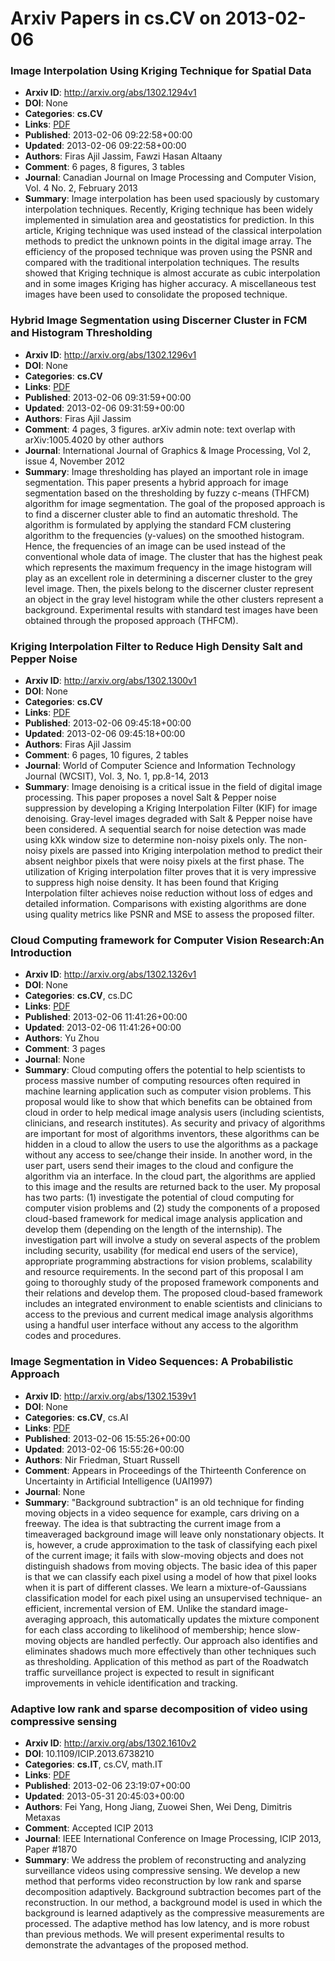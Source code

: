 # Arxiv Papers in cs.CV on 2013-02-06
### Image Interpolation Using Kriging Technique for Spatial Data
- **Arxiv ID**: http://arxiv.org/abs/1302.1294v1
- **DOI**: None
- **Categories**: **cs.CV**
- **Links**: [PDF](http://arxiv.org/pdf/1302.1294v1)
- **Published**: 2013-02-06 09:22:58+00:00
- **Updated**: 2013-02-06 09:22:58+00:00
- **Authors**: Firas Ajil Jassim, Fawzi Hasan Altaany
- **Comment**: 6 pages, 8 figures, 3 tables
- **Journal**: Canadian Journal on Image Processing and Computer Vision, Vol. 4
  No. 2, February 2013
- **Summary**: Image interpolation has been used spaciously by customary interpolation techniques. Recently, Kriging technique has been widely implemented in simulation area and geostatistics for prediction. In this article, Kriging technique was used instead of the classical interpolation methods to predict the unknown points in the digital image array. The efficiency of the proposed technique was proven using the PSNR and compared with the traditional interpolation techniques. The results showed that Kriging technique is almost accurate as cubic interpolation and in some images Kriging has higher accuracy. A miscellaneous test images have been used to consolidate the proposed technique.



### Hybrid Image Segmentation using Discerner Cluster in FCM and Histogram Thresholding
- **Arxiv ID**: http://arxiv.org/abs/1302.1296v1
- **DOI**: None
- **Categories**: **cs.CV**
- **Links**: [PDF](http://arxiv.org/pdf/1302.1296v1)
- **Published**: 2013-02-06 09:31:59+00:00
- **Updated**: 2013-02-06 09:31:59+00:00
- **Authors**: Firas Ajil Jassim
- **Comment**: 4 pages, 3 figures. arXiv admin note: text overlap with
  arXiv:1005.4020 by other authors
- **Journal**: International Journal of Graphics & Image Processing, Vol 2, issue
  4, November 2012
- **Summary**: Image thresholding has played an important role in image segmentation. This paper presents a hybrid approach for image segmentation based on the thresholding by fuzzy c-means (THFCM) algorithm for image segmentation. The goal of the proposed approach is to find a discerner cluster able to find an automatic threshold. The algorithm is formulated by applying the standard FCM clustering algorithm to the frequencies (y-values) on the smoothed histogram. Hence, the frequencies of an image can be used instead of the conventional whole data of image. The cluster that has the highest peak which represents the maximum frequency in the image histogram will play as an excellent role in determining a discerner cluster to the grey level image. Then, the pixels belong to the discerner cluster represent an object in the gray level histogram while the other clusters represent a background. Experimental results with standard test images have been obtained through the proposed approach (THFCM).



### Kriging Interpolation Filter to Reduce High Density Salt and Pepper Noise
- **Arxiv ID**: http://arxiv.org/abs/1302.1300v1
- **DOI**: None
- **Categories**: **cs.CV**
- **Links**: [PDF](http://arxiv.org/pdf/1302.1300v1)
- **Published**: 2013-02-06 09:45:18+00:00
- **Updated**: 2013-02-06 09:45:18+00:00
- **Authors**: Firas Ajil Jassim
- **Comment**: 6 pages, 10 figures, 2 tables
- **Journal**: World of Computer Science and Information Technology Journal
  (WCSIT), Vol. 3, No. 1, pp.8-14, 2013
- **Summary**: Image denoising is a critical issue in the field of digital image processing. This paper proposes a novel Salt & Pepper noise suppression by developing a Kriging Interpolation Filter (KIF) for image denoising. Gray-level images degraded with Salt & Pepper noise have been considered. A sequential search for noise detection was made using kXk window size to determine non-noisy pixels only. The non-noisy pixels are passed into Kriging interpolation method to predict their absent neighbor pixels that were noisy pixels at the first phase. The utilization of Kriging interpolation filter proves that it is very impressive to suppress high noise density. It has been found that Kriging Interpolation filter achieves noise reduction without loss of edges and detailed information. Comparisons with existing algorithms are done using quality metrics like PSNR and MSE to assess the proposed filter.



### Cloud Computing framework for Computer Vision Research:An Introduction
- **Arxiv ID**: http://arxiv.org/abs/1302.1326v1
- **DOI**: None
- **Categories**: **cs.CV**, cs.DC
- **Links**: [PDF](http://arxiv.org/pdf/1302.1326v1)
- **Published**: 2013-02-06 11:41:26+00:00
- **Updated**: 2013-02-06 11:41:26+00:00
- **Authors**: Yu Zhou
- **Comment**: 3 pages
- **Journal**: None
- **Summary**: Cloud computing offers the potential to help scientists to process massive number of computing resources often required in machine learning application such as computer vision problems. This proposal would like to show that which benefits can be obtained from cloud in order to help medical image analysis users (including scientists, clinicians, and research institutes). As security and privacy of algorithms are important for most of algorithms inventors, these algorithms can be hidden in a cloud to allow the users to use the algorithms as a package without any access to see/change their inside. In another word, in the user part, users send their images to the cloud and configure the algorithm via an interface. In the cloud part, the algorithms are applied to this image and the results are returned back to the user. My proposal has two parts: (1) investigate the potential of cloud computing for computer vision problems and (2) study the components of a proposed cloud-based framework for medical image analysis application and develop them (depending on the length of the internship). The investigation part will involve a study on several aspects of the problem including security, usability (for medical end users of the service), appropriate programming abstractions for vision problems, scalability and resource requirements. In the second part of this proposal I am going to thoroughly study of the proposed framework components and their relations and develop them. The proposed cloud-based framework includes an integrated environment to enable scientists and clinicians to access to the previous and current medical image analysis algorithms using a handful user interface without any access to the algorithm codes and procedures.



### Image Segmentation in Video Sequences: A Probabilistic Approach
- **Arxiv ID**: http://arxiv.org/abs/1302.1539v1
- **DOI**: None
- **Categories**: **cs.CV**, cs.AI
- **Links**: [PDF](http://arxiv.org/pdf/1302.1539v1)
- **Published**: 2013-02-06 15:55:26+00:00
- **Updated**: 2013-02-06 15:55:26+00:00
- **Authors**: Nir Friedman, Stuart Russell
- **Comment**: Appears in Proceedings of the Thirteenth Conference on Uncertainty in
  Artificial Intelligence (UAI1997)
- **Journal**: None
- **Summary**: "Background subtraction" is an old technique for finding moving objects in a video sequence for example, cars driving on a freeway. The idea is that subtracting the current image from a timeaveraged background image will leave only nonstationary objects. It is, however, a crude approximation to the task of classifying each pixel of the current image; it fails with slow-moving objects and does not distinguish shadows from moving objects. The basic idea of this paper is that we can classify each pixel using a model of how that pixel looks when it is part of different classes. We learn a mixture-of-Gaussians classification model for each pixel using an unsupervised technique- an efficient, incremental version of EM. Unlike the standard image-averaging approach, this automatically updates the mixture component for each class according to likelihood of membership; hence slow-moving objects are handled perfectly. Our approach also identifies and eliminates shadows much more effectively than other techniques such as thresholding. Application of this method as part of the Roadwatch traffic surveillance project is expected to result in significant improvements in vehicle identification and tracking.



### Adaptive low rank and sparse decomposition of video using compressive sensing
- **Arxiv ID**: http://arxiv.org/abs/1302.1610v2
- **DOI**: 10.1109/ICIP.2013.6738210
- **Categories**: **cs.IT**, cs.CV, math.IT
- **Links**: [PDF](http://arxiv.org/pdf/1302.1610v2)
- **Published**: 2013-02-06 23:19:07+00:00
- **Updated**: 2013-05-31 20:45:03+00:00
- **Authors**: Fei Yang, Hong Jiang, Zuowei Shen, Wei Deng, Dimitris Metaxas
- **Comment**: Accepted ICIP 2013
- **Journal**: IEEE International Conference on Image Processing, ICIP 2013,
  Paper #1870
- **Summary**: We address the problem of reconstructing and analyzing surveillance videos using compressive sensing. We develop a new method that performs video reconstruction by low rank and sparse decomposition adaptively. Background subtraction becomes part of the reconstruction. In our method, a background model is used in which the background is learned adaptively as the compressive measurements are processed. The adaptive method has low latency, and is more robust than previous methods. We will present experimental results to demonstrate the advantages of the proposed method.



